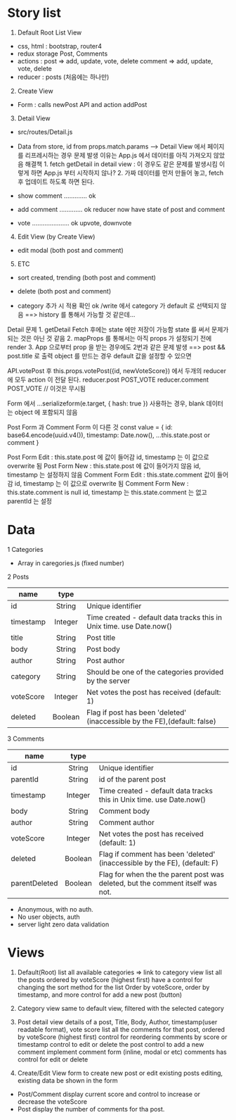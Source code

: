 # Story list

1. Default Root List View

  - css, html : bootstrap, router4
  - redux storage  Post, Comments
  - actions : post => add, update, vote, delete
              comment => add, update, vote, delete
  - reducer : posts (처음에는 하나만)

2. Create View
  - Form : calls newPost API and action addPost

3. Detail View

  - src/routes/Detail.js
  - Data from store, id from props.match.params
    --> Detail View 에서 페이지를 리프레시하는 경우 문제 발생
        이유는 App.js 에서 데이터를 아직 가져오지 않았음
        해결책
        1. fetch getDetail in detail view :
          이 경우도 같은 문제를 발생시킴
          이렇게 하면 App.js 부터 시작하지 않나?
        2. 가짜 데이터를 먼저 만들어 놓고,
          fetch 후 업데이트 하도록 하면 된다.

  - show comment ............. ok
  - add comment  ............. ok
      reducer now have state of post and comment
  - vote ..................... ok
      upvote, downvote

4. Edit View (by Create View)

  - edit
      modal (both post and comment)

5. ETC

  - sort
      created, trending (both post and comment)
  - delete
      (both post and comment)

  - category 추가 시 적용 확인 ok
    /write 에서 category 가 default 로 선택되지 않음
      ==> history 를 통해서 가능할 것 같은데...


  Detail 문제
    1. getDetail Fetch 후에는 state 에만 저장이 가능함
       state 를 써서 문제가 되는 것은 아닌 것 같음
    2. mapProps 를 통해서는 아직 props 가 설정되기 전에 render
    3. App 으로부터 prop 을 받는 경우에도 2번과 같은 문제 발생
       ==> post && post.title 로 출력
       object 를 만드는 경우 default 값을 설정할 수 있으면

  API.votePost 후
    this.props.votePost({id, newVoteScore})
    에서 두개의 reducer 에 모두 action 이 전달 된다.
    reducer.post POST_VOTE
    reducer.comment POST_VOTE // 이것은 무시됨

  Form 에서 ...serializeform(e.target, { hash: true }) 사용하는 경우,
    blank 데이터는 object 에 포함되지 않음

  Post Form 과 Comment Form 이 다른 것
    const value = {
      id: base64.encode(uuid.v4()),
      timestamp: Date.now(),
      ...this.state.post or comment
    }

  Post Form Edit : this.state.post 에 값이 들어감
                   id, timestamp 는 이 값으로 overwrite 됨
  Post Form New  : this.state.post 에 값이 들어가지 않음
                   id, timestamp 는 설정하지 않음
  Comment Form Edit : this.state.comment 값이 들어감
                      id, timestamp 는 이 값으로 overwrite 됨
  Comment Form New  : this.state.comment is null
                      id, timestamp 는 this.state.comment 는 없고
                      parentId 는 설정

# Data

1 Categories

  - Array in caregories.js (fixed number)

2 Posts

  |name|type |    |
  |----|:---:|---|
  |id        |String	|Unique identifier|
  |timestamp	|Integer	|Time created - default data tracks this in Unix time. use Date.now()|
  |title	    |String	|Post title|
  |body	    |String	|Post body|
  |author	  |String	|Post author|
  |category	|String	|Should be one of the categories provided by the server|
  |voteScore	|Integer	|Net votes the post has received (default: 1)|
  |deleted	  |Boolean	|Flag if post has been 'deleted' (inaccessible by the FE),(default: false)|

3 Comments

  |name|type |    |
  |----|:---:|---|
  |id	      |String|	Unique identifier|
  |parentId	|String|	id of the parent post|
  |timestamp	|Integer|	Time created - default data tracks this in Unix time. use Date.now()|
  |body	    |String|	Comment body|
  |author	  |String|	Comment author|
  |voteScore	|Integer|	Net votes the post has received (default: 1)|
  |deleted	  |Boolean|	Flag if comment has been 'deleted' (inaccessible by the FE), (default: F)|
  |parentDeleted	|Boolean|	Flag for when the the parent post was deleted, but the comment itself was not.|

- Anonymous, with no auth.
- No user objects, auth
- server light zero data validation

# Views

1. Default(Root)
  list all available categories => link to category view
  list all the posts ordered by voteScore (highest first)
  have a control for changing the sort method for the list
      Order by voteScore, order by timestamp, and more
  control for add a new post (button)

2. Category view
  same to default view, filtered with the selected category

3. Post detail view
  details of a post, Title, Body, Author, timestamp(user readable format), vote score
  list all the comments for that post, ordered by voteScore (highest first)
  control for reordering comments by score or timestamp
  control to edit or delete the post
  control to add a new comment
  implement comment form (inline, modal or etc)
  comments has control for edit or delete

4. Create/Edit View
  form to create new post or edit existing posts
  editing, existing data be shown in the form

- Post/Comment display current score and control to increase or decrease the voteScore
- Post display the number of comments for tha post.

